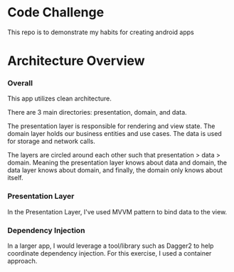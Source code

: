 # Code Challenge
This repo is to demonstrate my habits for creating android apps

# Architecture Overview
### Overall
This app utilizes clean architecture.

There are 3 main directories: presentation, domain, and data.

The presentation layer is responsible for rendering and view state.
The domain layer holds our business entities and use cases.
The data is used for storage and network calls.

The layers are circled around each other such that presentation > data > domain.
Meaning the presentation layer knows about data and domain, the data layer knows about domain, and
finally, the domain only knows about itself.


### Presentation Layer
In the Presentation Layer, I've used MVVM pattern to bind data to the view.

### Dependency Injection
In a larger app, I would leverage a tool/library such as Dagger2 to help coordinate dependency injection.
For this exercise, I used a container approach. 
